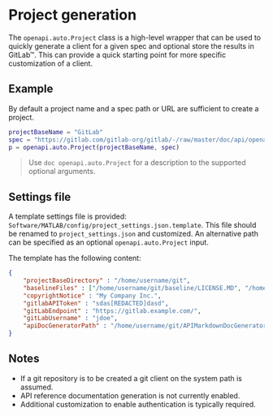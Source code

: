 # Project generation

The `openapi.auto.Project` class is a high-level wrapper that can be used to
quickly generate a client for a given spec and optional store the results in
GitLab™. This can provide a quick starting point for more specific customization
of a client.

## Example

By default a project name and a spec path or URL are sufficient to create a project.

```matlab
projectBaseName = "GitLab"
spec = "https://gitlab.com/gitlab-org/gitlab/-/raw/master/doc/api/openapi/openapi.yaml"
p = openapi.auto.Project(projectBaseName, spec)
```

> Use `doc openapi.auto.Project` for a description to the supported optional arguments.

## Settings file

A template settings file is provided: `Software/MATLAB/config/project_settings.json.template`.
This file should be renamed to `project_settings.json` and customized. An alternative
path can be specified as an optional `openapi.auto.Project` input.

The template has the following content:

```json
{
    "projectBaseDirectory" : "/home/username/git",
    "baselineFiles" : ["/home/username/git/baseline/LICENSE.MD", "/home/username/git/baseline/SECURITY.md"],
    "copyrightNotice" : "My Company Inc.",
    "gitlabAPIToken" : "sdas[REDACTED]dasd",
    "gitLabEndpoint" : "https://gitlab.example.com/",
    "gitLabUsername" : "jdoe",
    "apiDocGeneratorPath" : "/home/username/git/APIMarkdownDocGenerator"
}
```

## Notes

* If a git repository is to be created a git client on the system path is assumed.
* API reference documentation generation is not currently enabled.
* Additional customization to enable authentication is typically required.

[//]: #  (Copyright 2024 The MathWorks, Inc.)

